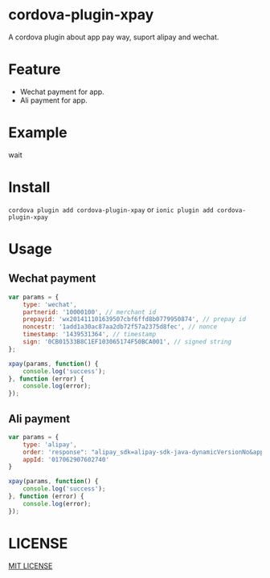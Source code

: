 # cordova-plugin-xpay

A cordova plugin about app pay way, suport alipay and wechat.

# Feature

- Wechat payment for app.
-  Ali payment for app.

# Example
wait
# Install
```cordova plugin add cordova-plugin-xpay```
or
```ionic plugin add cordova-plugin-xpay```

# Usage

## Wechat payment

```Javascript
var params = {
	type: 'wechat',
    partnerid: '10000100', // merchant id
    prepayid: 'wx201411101639507cbf6ffd8b0779950874', // prepay id
    noncestr: '1add1a30ac87aa2db72f57a2375d8fec', // nonce
    timestamp: '1439531364', // timestamp
    sign: '0CB01533B8C1EF103065174F50BCA001', // signed string
};

xpay(params, function() {
	console.log('success');
}, function (error) {
	console.log(error);
});
```

## Ali payment

```Javascript
var params = {
	type: 'alipay',
	order: 'response": "alipay_sdk=alipay-sdk-java-dynamicVersionNo&app_id=2017062907602740&biz_content=%7B%22body%22%3A%22%E6%B5%8B%E8%AF%95body%22%2C%out_trade_no%22%3A%22adf01b2d9a1049b58f8cf1b176edf2f5%22%2C%22product_code%22%3A%22QUICK_MSECURITY_PAY%22%2C%seller_id%22%3A%222088721360949043%22%2C%subject%22%3A%22%E6%B5%8B%E8%AF%subject%22%2C%22total_amount%22%3A%220.01%22%7D&charset=utf-8&format=json&method=alipay.trade.app.pay&notify_url=http%3A%2F%2F223.93.176.216%3A8080%2Frest%2Fbcalipay%2Fcallback&sign=PA9vrVKJndJ7iGKx3PqxoSO5mUPzQcbPrYt7BnONUxQybk%2Bb%2FWFhOMdXPIEKc2R8lXJUxt7GZdk2lN%2F9Blsk2Um%2B%2Bnfx0RMwGfXaha5JzvzClFnSFZCEWFklYIbKaIgsz6Uy8sC24Sb2OXNeuGe6fp0%2B5q0pGNMQGbTACUVU3WZItB28SnR%2FpaZldBSSV96ojgtn2SkkXlkRSg7%2BKJgDivdfzeXaov6wIZjLTE1tCo6xm1WnhSF92OJHoxfo%2FlUiU%2By1JmKrayEBNLrVRVnWgICjLip%2BkEihI7VBVlplp9yUkvIOaVFlEZ85PR%2BsplLyzoth5XlZ0L1ArjdJ06THaQ%3D%3D&sign_type=RSA2&timestamp=2017-07-05+11%3A46%3A18&version=1.0', // this string return by back-end
	appId: '017062907602740'
}

xpay(params, function() {
	console.log('success');
}, function (error) {
	console.log(error);
});
```
# LICENSE

[MIT LICENSE](http://opensource.org/licenses/MIT)

